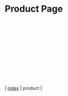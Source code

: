 # Product Page

<!-- agent.ai chat widget begin -->
<script id="user-care-script" type="text/javascript" src="https://webclient.agent.ai/js/agentai.js"></script>

<script>
AgentAI.initialize({
   'app_id': 'udvlVlwJLtdfGpuFvelhqw',
   'api_key': 'AHTN65UUJVE4Q0002UPWNPOZ262FC3DAWLS2KJH3XE',
   'allow_location': true,
   'api_domain': 'agent-demo01.agent.ai',
});
<!-- agent.ai chat widget end -->
AgentAI.tags(['product_page']);
</script>
<br><br><br><br><br><br><br><br><br><br><br><br>
| [index](https://aaronhmiller.github.io/) | product |
